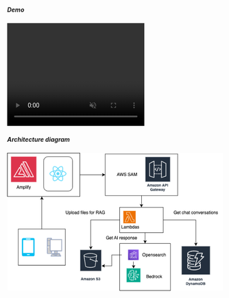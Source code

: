 
##### Demo
<video src="https://drive.google.com/file/d/1xcAVYo_IQzIAqcc9x8S1ywMVl6kuH-e7/view?usp=sharing" width="320" height="240" controls loops="" muted="" autplay=""></video>

##### Architecture diagram
![sambot-diagram](assets/images/sambot.drawio.png)
